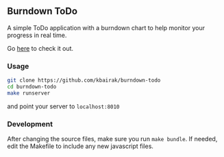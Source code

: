 ## Burndown ToDo

A simple ToDo application with a burndown chart to help monitor your progress
in real time.

Go [here](https://kbairak.github.io/) to check it out.


### Usage

```bash
git clone https://github.com/kbairak/burndown-todo
cd burndown-todo
make runserver
```

and point your server to `localhost:8010`


### Development

After changing the source files, make sure you run `make bundle`. If needed,
edit the Makefile to include any new javascript files.

